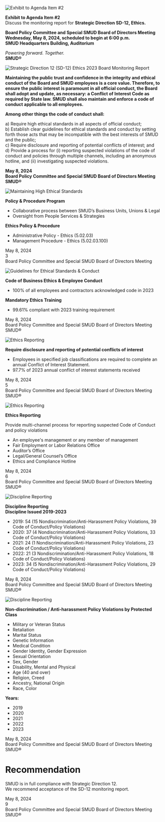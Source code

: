 <!-- Page 1 -->
![Exhibit to Agenda Item #2](https://via.placeholder.com/1365x768.png?text=Exhibit+to+Agenda+Item+%232)

**Exhibit to Agenda Item #2**  
Discuss the monitoring report for **Strategic Direction SD-12, Ethics.**

**Board Policy Committee and Special SMUD Board of Directors Meeting**  
**Wednesday, May 8, 2024, scheduled to begin at 6:00 p.m.**  
**SMUD Headquarters Building, Auditorium**  

*Powering forward. Together.*  
**SMUD®**
<!-- Page 2 -->
![Strategic Direction 12 (SD-12) Ethics 2023 Board Monitoring Report](https://via.placeholder.com/1365x768.png?text=Strategic+Direction+12+%28SD-12%29+Ethics+2023+Board+Monitoring+Report)

**Maintaining the public trust and confidence in the integrity and ethical conduct of the Board and SMUD employees is a core value. Therefore, to ensure the public interest is paramount in all official conduct, the Board shall adopt and update, as necessary: a Conflict of Interest Code as required by State law. SMUD shall also maintain and enforce a code of conduct applicable to all employees.**

**Among other things the code of conduct shall:**

a) Require high ethical standards in all aspects of official conduct;  
b) Establish clear guidelines for ethical standards and conduct by setting forth those acts that may be incompatible with the best interests of SMUD and the public;  
c) Require disclosure and reporting of potential conflicts of interest; and  
d) Provide a process for (i) reporting suspected violations of the code of conduct and policies through multiple channels, including an anonymous hotline, and (ii) investigating suspected violations.  

**May 8, 2024**  
**Board Policy Committee and Special SMUD Board of Directors Meeting**  
**SMUD®**
<!-- Page 3 -->
![Maintaining High Ethical Standards](https://via.placeholder.com/1365x768.png?text=Maintaining+High+Ethical+Standards)

**Policy & Procedure Program**
- Collaborative process between SMUD’s Business Units, Unions & Legal
- Oversight from People Services & Strategies

**Ethics Policy & Procedure**
- Administrative Policy - Ethics (5.02.03)
- Management Procedure - Ethics (5.02.03.100)

May 8, 2024  
3  
Board Policy Committee and Special SMUD Board of Directors Meeting
<!-- Page 4 -->
![Guidelines for Ethical Standards & Conduct](https://via.placeholder.com/1365x768.png?text=Guidelines+for+Ethical+Standards+%26+Conduct)

**Code of Business Ethics & Employee Conduct**
- 100% of all employees and contractors acknowledged code in 2023

**Mandatory Ethics Training**
- 99.61% compliant with 2023 training requirement

May 8, 2024  
Board Policy Committee and Special SMUD Board of Directors Meeting  
SMUD®
<!-- Page 5 -->
![Ethics Reporting](https://via.placeholder.com/1365x768.png?text=Ethics+Reporting)

**Require disclosure and reporting of potential conflicts of interest**
- Employees in specified job classifications are required to complete an annual Conflict of Interest Statement.
- 97.7% of 2023 annual conflict of interest statements received

May 8, 2024  
5  
Board Policy Committee and Special SMUD Board of Directors Meeting  
SMUD®
<!-- Page 6 -->
![Ethics Reporting](https://via.placeholder.com/1365x768.png?text=Ethics+Reporting)

**Ethics Reporting**

Provide multi-channel process for reporting suspected Code of Conduct and policy violations

- An employee's management or any member of management
- Fair Employment or Labor Relations Office
- Auditor’s Office
- Legal/General Counsel’s Office
- Ethics and Compliance Hotline

May 8, 2024  
6  
Board Policy Committee and Special SMUD Board of Directors Meeting  
SMUD®
<!-- Page 7 -->
![Discipline Reporting](https://www.smud.org/-/media/Images/SMUD/Images/Discipline-Reporting-2019-2023.png)

**Discipline Reporting**  
**Discipline Issued 2019-2023**

- 2019: 54 (15 Nondiscrimination/Anti-Harassment Policy Violations, 39 Code of Conduct/Policy Violations)
- 2020: 37 (4 Nondiscrimination/Anti-Harassment Policy Violations, 33 Code of Conduct/Policy Violations)
- 2021: 24 (1 Nondiscrimination/Anti-Harassment Policy Violations, 23 Code of Conduct/Policy Violations)
- 2022: 21 (3 Nondiscrimination/Anti-Harassment Policy Violations, 18 Code of Conduct/Policy Violations)
- 2023: 34 (5 Nondiscrimination/Anti-Harassment Policy Violations, 29 Code of Conduct/Policy Violations)

May 8, 2024  
Board Policy Committee and Special SMUD Board of Directors Meeting  
SMUD®
<!-- Page 8 -->
![Discipline Reporting](https://via.placeholder.com/1365x768.png?text=Discipline+Reporting)

**Non-discrimination / Anti-harassment Policy Violations by Protected Class**

- Military or Veteran Status
- Retaliation
- Marital Status
- Genetic Information
- Medical Condition
- Gender Identity, Gender Expression
- Sexual Orientation
- Sex, Gender
- Disability, Mental and Physical
- Age (40 and over)
- Religion, Creed
- Ancestry, National Origin
- Race, Color

**Years:**
- 2019
- 2020
- 2021
- 2022
- 2023

May 8, 2024  
Board Policy Committee and Special SMUD Board of Directors Meeting  
SMUD®
<!-- Page 9 -->
# Recommendation

SMUD is in full compliance with Strategic Direction 12.  
We recommend acceptance of the SD-12 monitoring report.

May 8, 2024  
9  
Board Policy Committee and Special SMUD Board of Directors Meeting  
SMUD®
